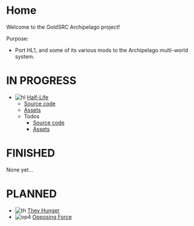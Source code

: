 # Home

Welcome to the GoldSRC Archipelago project!

Purpose:
* Port HL1, and some of its various mods to the Archipelago multi-world system.

# IN PROGRESS

* ![hl] [Half-Life](https://store.steampowered.com/app/70)
  * [Source code](https://github.com/GoldSRC-Archipelago/halflife-archipelago)
  * [Assets](https://github.com/GoldSRC-Archipelago/halflife-ap_content)
  * Todos
    * [Source code](https://github.com/orgs/GoldSRC-Archipelago/projects/3)
    * [Assets](https://github.com/orgs/GoldSRC-Archipelago/projects/4)

# FINISHED

None yet...

# PLANNED
* ![th] [They Hunger](https://www.moddb.com/mods/they-hunger)
* ![op4] [Opposing Force](https://store.steampowered.com/app/50)

<!--icons-->
[hl]: https://developer.valvesoftware.com/w/images/archive/8/84/20230531032040%21Icon-Half-Life.png "Gordon! Get away from the BEAMS!"
[th]: https://developer.valvesoftware.com/w/images/archive/0/03/20230628143600%21Hunger-16px.png "You're listening to BMRF radio..."
[op4]: https://developer.valvesoftware.com/w/images/archive/9/93/20230531031732%21Icon-HLOP4.png "Looks more like corporal DOGMEAT to me!"
